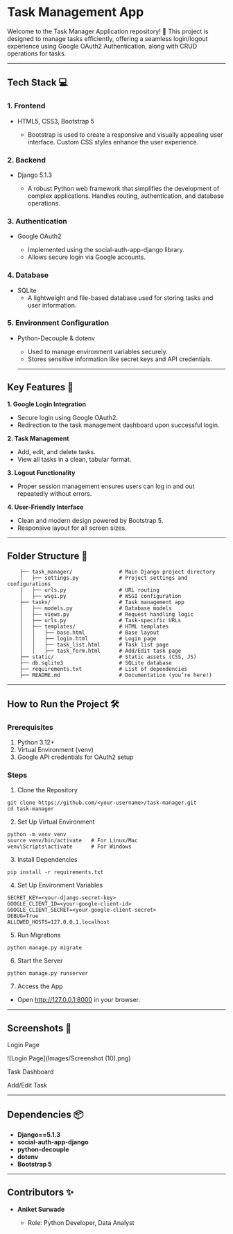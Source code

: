 # **Task Management App**
Welcome to the Task Manager Application repository! 🎉 This project is designed to manage tasks efficiently, offering a seamless login/logout experience using Google OAuth2 Authentication, along with CRUD operations for tasks.

---

## **Tech Stack 💻**
### **1. Frontend**

-  HTML5, CSS3, Bootstrap 5

    - Bootstrap is used to create a responsive and visually appealing user interface.
    Custom CSS styles enhance the user experience.

### **2. Backend**
* Django 5.1.3

    * A robust Python web framework that simplifies the development of complex applications.
    Handles routing, authentication, and database operations. 

### **3. Authentication**

- Google OAuth2

    - Implemented using the social-auth-app-django library.
    - Allows secure login via Google accounts.

### **4. Database**

- SQLite
    -   A lightweight and file-based database used for storing tasks and user information.

### **5. Environment Configuration**

- Python-Decouple & dotenv
    - Used to manage environment variables securely.
    - Stores sensitive information like secret keys and API credentials.  

    ---
## **Key Features 🌟**

**1. Google Login Integration**

- Secure login using Google OAuth2.
- Redirection to the task management dashboard upon successful login.

**2. Task Management**

- Add, edit, and delete tasks.
- View all tasks in a clean, tabular format.

**3. Logout Functionality**

- Proper session management ensures users can log in and out repeatedly without errors.

**4. User-Friendly Interface**

- Clean and modern design powered by Bootstrap 5.
- Responsive layout for all screen sizes.

---
## **Folder Structure 📂**

        ├── task_manager/               # Main Django project directory  
        │   ├── settings.py             # Project settings and configurations  
        │   ├── urls.py                 # URL routing  
        │   ├── wsgi.py                 # WSGI configuration  
        ├── tasks/                      # Task management app  
        │   ├── models.py               # Database models  
        │   ├── views.py                # Request handling logic  
        │   ├── urls.py                 # Task-specific URLs  
        │   ├── templates/              # HTML templates  
        │   │   ├── base.html           # Base layout  
        │   │   ├── login.html          # Login page  
        │   │   ├── task_list.html      # Task list page  
        │   │   ├── task_form.html      # Add/Edit task page  
        ├── static/                     # Static assets (CSS, JS)  
        ├── db.sqlite3                  # SQLite database  
        ├── requirements.txt            # List of dependencies  
        ├── README.md                   # Documentation (you’re here!)  

---
## **How to Run the Project 🛠️**

### **Prerequisites**
1. Python 3.12+
2. Virtual Environment (venv)
3. Google API credentials for OAuth2 setup

### **Steps**
1. Clone the Repository
~~~
git clone https://github.com/<your-username>/task-manager.git
cd task-manager
~~~
2. Set Up Virtual Environment
~~~
python -m venv venv
source venv/bin/activate   # For Linux/Mac  
venv\Scripts\activate      # For Windows  
~~~
3. Install Dependencies
~~~
pip install -r requirements.txt
~~~
4. Set Up Environment Variables
~~~
SECRET_KEY=<your-django-secret-key>
GOOGLE_CLIENT_ID=<your-google-client-id>
GOOGLE_CLIENT_SECRET=<your-google-client-secret>
DEBUG=True
ALLOWED_HOSTS=127.0.0.1,localhost
~~~
5. Run Migrations
~~~
python manage.py migrate
~~~
6. Start the Server
~~~
python manage.py runserver
~~~
7. Access the App
- Open http://127.0.0.1:8000 in your browser.

---
## **Screenshots 📸**

Login Page

![Login Page](Images/Screenshot (10).png)


Task Dashboard

Add/Edit Task

---

## **Dependencies 📦**

- **Django==5.1.3**
- **social-auth-app-django**
- **python-decouple**
- **dotenv**
- **Bootstrap 5**
---
## **Contributors ✨**

- **Aniket Surwade**
    
    - Role: Python Developer, Data Analyst
    